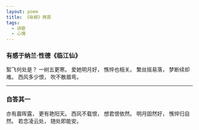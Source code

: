 ```yaml
---
layout: poem
title: 《咏柳》两首
tags:
  - 诗歌
  - 心情
---
```

### 有感于纳兰·性德《临江仙》

絮飞何处是？
一树五更寒。
爱她明月好，
憔悴也相关。
繁丝摇易落，
梦断续却难。
西风多少恨，
吹不散眉弯。

---

### 自答其一

亦有晨晖露，
更有艳阳天。
西风不载恨，
想君恨依然。
明月固然好，
憔悴归自然。
若念凌云处，
随处即能安。
